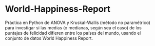 # World-Happiness-Report
Práctica en Python de ANOVA y Kruskal-Wallis (método no paramétrico) para investigar si las medias (o medianas, según sea el caso) de los puntajes de felicidad difieren entre los países del mundo, usando el conjunto de datos World Happiness Report.
